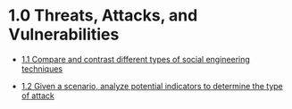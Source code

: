 # 1.0 Threats, Attacks, and Vulnerabilities

* [1.1 Compare and contrast different types of social engineering techniques](./1.1-compare-and-contrast-different-types-of-social-engineering-techniques.md)

* [1.2 Given a scenario, analyze potential indicators
to determine the type of attack](./1.2-given-a-scenario-analyze-potential-indicators-to-determine-the-type-of-attack.md)